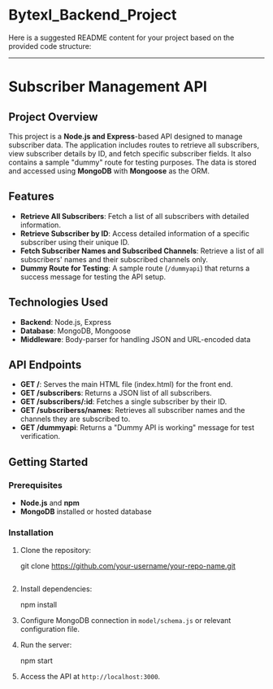 # Bytexl_Backend_Project



Here is a suggested README content for your project based on the provided code structure:

---

# Subscriber Management API

## Project Overview

This project is a **Node.js and Express**-based API designed to manage subscriber data. The application includes routes to retrieve all subscribers, view subscriber details by ID, and fetch specific subscriber fields. It also contains a sample "dummy" route for testing purposes. The data is stored and accessed using **MongoDB** with **Mongoose** as the ORM.

## Features

- **Retrieve All Subscribers**: Fetch a list of all subscribers with detailed information.
- **Retrieve Subscriber by ID**: Access detailed information of a specific subscriber using their unique ID.
- **Fetch Subscriber Names and Subscribed Channels**: Retrieve a list of all subscribers' names and their subscribed channels only.
- **Dummy Route for Testing**: A sample route (`/dummyapi`) that returns a success message for testing the API setup.

## Technologies Used

- **Backend**: Node.js, Express
- **Database**: MongoDB, Mongoose
- **Middleware**: Body-parser for handling JSON and URL-encoded data

## API Endpoints

- **GET /**: Serves the main HTML file (index.html) for the front end.
- **GET /subscribers**: Returns a JSON list of all subscribers.
- **GET /subscribers/:id**: Fetches a single subscriber by their ID.
- **GET /subscriberss/names**: Retrieves all subscriber names and the channels they are subscribed to.
- **GET /dummyapi**: Returns a "Dummy API is working" message for test verification.

## Getting Started

### Prerequisites

- **Node.js** and **npm**
- **MongoDB** installed or hosted database

### Installation

1. Clone the repository:
   
   git clone https://github.com/your-username/your-repo-name.git
   ```

2. Install dependencies:
   
   npm install
  

3. Configure MongoDB connection in `model/schema.js` or relevant configuration file.

4. Run the server:

   npm start
  
5. Access the API at `http://localhost:3000`.
